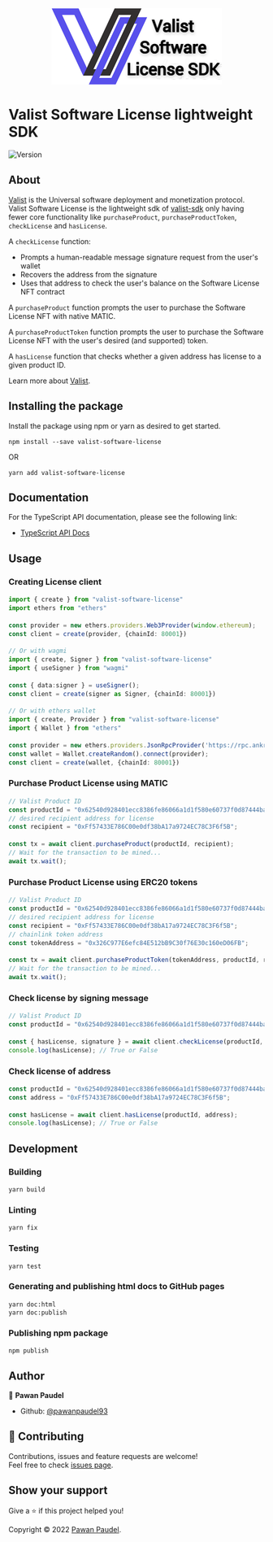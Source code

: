 <div align="center">
  <img src="https://raw.githubusercontent.com/pawanpaudel93/valist-software-license/main/logo.png" alt="Valist Software License SDK" />
</div>

# Valist Software License lightweight SDK

<p>
  <img alt="Version" src="https://img.shields.io/badge/version-0.0.5-blue.svg?cacheSeconds=2592000" />
</p>

## About

[Valist](https://valist.io/) is the Universal software deployment and monetization protocol. Valist Software License is the lightweight sdk of [valist-sdk](https://github.com/valist-io/valist-js/tree/main/packages/valist-sdk) only having fewer core functionality like `purchaseProduct`, `purchaseProductToken`, `checkLicense` and `hasLicense`.

A `checkLicense` function:

- Prompts a human-readable message signature request from the user's wallet
- Recovers the address from the signature
- Uses that address to check the user's balance on the Software License NFT contract

A `purchaseProduct` function prompts the user to purchase the Software License NFT with native MATIC.

A `purchaseProductToken` function prompts the user to purchase the Software License NFT with the user's desired (and supported) token.

A `hasLicense` function that checks whether a given address has license to a given product ID.

Learn more about [Valist](https://valist.io/).

## Installing the package

Install the package using npm or yarn as desired to get started.

```shell
npm install --save valist-software-license
```

OR

```shell
yarn add valist-software-license
```

## Documentation

For the TypeScript API documentation, please see the following link:

- [TypeScript API Docs](https://pawanpaudel93.github.io/valist-software-license/)

## Usage

### Creating License client

```typescript
import { create } from "valist-software-license"
import ethers from "ethers"

const provider = new ethers.providers.Web3Provider(window.ethereum);
const client = create(provider, {chainId: 80001})

// Or with wagmi
import { create, Signer } from "valist-software-license"
import { useSigner } from "wagmi"

const { data:signer } = useSigner();
const client = create(signer as Signer, {chainId: 80001})

// Or with ethers wallet
import { create, Provider } from "valist-software-license"
import { Wallet } from "ethers"

const provider = new ethers.providers.JsonRpcProvider('https://rpc.ankr.com/polygon_mumbai');
const wallet = Wallet.createRandom().connect(provider);
const client = create(wallet, {chainId: 80001})
```

### Purchase Product License using MATIC

```typescript
// Valist Product ID
const productId = "0x62540d928401ecc8386fe86066a1d1f580e60737f0d87444ba7558786dc2e905";
// desired recipient address for license
const recipient = "0xFf57433E786C00e0df38bA17a9724EC78C3F6f5B";

const tx = await client.purchaseProduct(productId, recipient);
// Wait for the transaction to be mined...
await tx.wait();
```

### Purchase Product License using ERC20 tokens

```typescript
// Valist Product ID
const productId = "0x62540d928401ecc8386fe86066a1d1f580e60737f0d87444ba7558786dc2e905";
// desired recipient address for license
const recipient = "0xFf57433E786C00e0df38bA17a9724EC78C3F6f5B";
// chainlink token address
const tokenAddress = "0x326C977E6efc84E512bB9C30f76E30c160eD06FB";

const tx = await client.purchaseProductToken(tokenAddress, productId, recipient);
// Wait for the transaction to be mined...
await tx.wait();
```

### Check license by signing message

```typescript
// Valist Product ID
const productId = "0x62540d928401ecc8386fe86066a1d1f580e60737f0d87444ba7558786dc2e905";

const { hasLicense, signature } = await client.checkLicense(productId, "Authenticate using wallet");
console.log(hasLicense); // True or False
```

### Check license of address

```typescript
const productId = "0x62540d928401ecc8386fe86066a1d1f580e60737f0d87444ba7558786dc2e905";
const address = "0xFf57433E786C00e0df38bA17a9724EC78C3F6f5B";

const hasLicense = await client.hasLicense(productId, address);
console.log(hasLicense); // True or False
```

## Development

### Building

```shell
yarn build
```

### Linting

```shell
yarn fix
```

### Testing

```shell
yarn test
```

### Generating and publishing html docs to GitHub pages

```shell
yarn doc:html
yarn doc:publish
```

### Publishing npm package

```shell
npm publish
```

## Author

👤 **Pawan Paudel**

- Github: [@pawanpaudel93](https://github.com/pawanpaudel93)

## 🤝 Contributing

Contributions, issues and feature requests are welcome!<br />Feel free to check [issues page](https://github.com/pawanpaudel93/valist-software-license/issues).

## Show your support

Give a ⭐️ if this project helped you!

Copyright © 2022 [Pawan Paudel](https://github.com/pawanpaudel93).<br />
